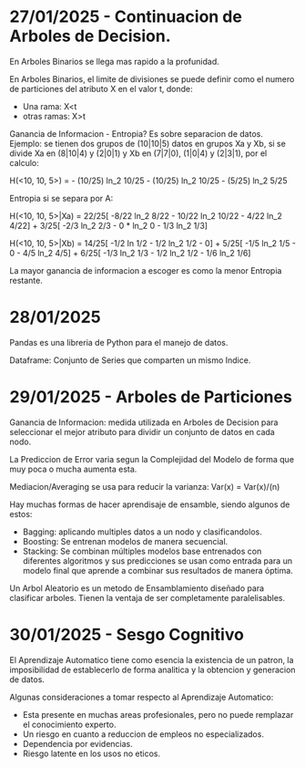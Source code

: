 # 27/01/2025 - Continuacion de Arboles de Decision.
En Arboles Binarios se llega mas rapido a la profunidad.

En Arboles Binarios, el limite de divisiones se puede definir como el numero de particiones del atributo X en el valor t, donde:
- Una rama: X<t
- otras ramas: X>t

Ganancia de Informacion - Entropia? Es sobre separacion de datos. Ejemplo: se tienen dos grupos de (10|10|5) datos en grupos Xa y Xb,
si se divide Xa en (8|10|4) y (2|0|1) y Xb en (7|7|0), (1|0|4) y (2|3|1), por el calculo:

H(<10, 10, 5>) = - (10/25) ln_2 10/25 - (10/25) ln_2 10/25 - (5/25) ln_2 5/25

Entropia si se separa por A:

H(<10, 10, 5>|Xa) = 22/25[ -8/22 ln_2 8/22 - 10/22 ln_2 10/22 - 4/22 ln_2 4/22] + 3/25[ -2/3 ln_2 2/3 - 0 * ln_2 0 - 1/3 ln_2 1/3]

H(<10, 10, 5>|Xb) = 14/25[ -1/2 ln 1/2 - 1/2 ln_2 1/2 - 0] + 5/25[ -1/5 ln_2 1/5 - 0 - 4/5 ln_2 4/5] + 6/25[ -1/3 ln_2 1/3 - 1/2 ln_2 1/2 - 1/6 ln_2 1/6]

La mayor ganancia de informacion a escoger es como la menor Entropia restante.

# 28/01/2025

Pandas es una libreria de Python para el manejo de datos.

Dataframe: Conjunto de Series que comparten un mismo Indice.

# 29/01/2025 - Arboles de Particiones

Ganancia de Informacion: medida utilizada en Arboles de Decision para seleccionar el mejor atributo para dividir un conjunto de datos en cada nodo.

La Prediccion de Error varia segun la Complejidad del Modelo de forma que muy poca o mucha aumenta esta.

Mediacion/Averaging se usa para reducir la varianza: Var(x) = Var(x)/(n)

Hay muchas formas de hacer aprendisaje de ensamble, siendo algunos de estos:
- Bagging: aplicando multiples datos a un nodo y clasificandolos.
- Boosting: Se entrenan modelos de manera secuencial.
- Stacking: Se combinan múltiples modelos base entrenados con diferentes algoritmos y sus predicciones se usan como entrada para un modelo final que aprende a combinar sus resultados de manera óptima.

Un Arbol Aleatorio es un metodo de Ensamblamiento diseñado para clasificar arboles. Tienen la ventaja de ser completamente paralelisables.

# 30/01/2025 - Sesgo Cognitivo

El Aprendizaje Automatico tiene como esencia la existencia de un patron, la imposibilidad de establecerlo de forma analitica y la obtencion y generacion de datos.

Algunas consideraciones a tomar respecto al Aprendizaje Automatico:
* Esta presente en muchas areas profesionales, pero no puede remplazar el conocimiento experto.
* Un riesgo en cuanto a reduccion de empleos no especializados.
* Dependencia por evidencias.
* Riesgo latente en los usos no eticos.
